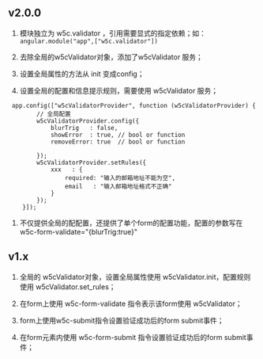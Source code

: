 ## v2.0.01. 模块独立为 w5c.validator ，引用需要显式的指定依赖；如：```angular.module("app",["w5c.validator"])```1. 去除全局的w5cValidator对象，添加了w5cValidator 服务；1. 设置全局属性的方法从 init 变成config；1. 设置全局的配置和信息提示规则，需要使用 w5cValidator 服务；``` app.config(["w5cValidatorProvider", function (w5cValidatorProvider) {        // 全局配置        w5cValidatorProvider.config({            blurTrig   : false,            showError  : true, // bool or function            removeError: true  // bool or function        });        w5cValidatorProvider.setRules({            xxx   : {                required: "输入的邮箱地址不能为空",                email   : "输入邮箱地址格式不正确"            }        });    }]);```1. 不仅提供全局的配配置，还提供了单个form的配置功能，配置的参数写在 w5c-form-validate="{blurTrig:true}"## v1.x1. 全局的 w5cValidator对象，设置全局属性使用 w5cValidator.init，配置规则使用 w5cValidator.set_rules；1. 在form上使用 w5c-form-validate 指令表示该form使用 w5cValidator；1. form上使用w5c-submit指令设置验证成功后的form submit事件；1. 在form元素内使用 w5c-form-submit 指令设置验证成功后的form submit事件；